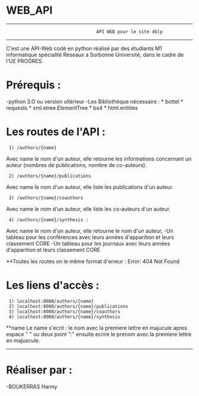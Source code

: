 # WEB_API
************************************************************************************************
                                      API WEB pour le site dblp
************************************************************************************************

C'est une API-Web codé en python réalisé par 
des étudiants M1 informatique spécialité Réseaux a Sorbonne Université,
dans le cadre de l'UE PROGRES. 

Prérequis :
===========
-python 3.O ou version ultérieur 
-Les Bibliothèque nécessaire :
          * bottel
          * requests
          * xml.etree.ElementTree
          * bs4
          * html.entities 


Les routes de l'API :
=====================

     1) /authors/{name} 
Avec name le nom d'un auteur, 
elle retourne les informations concernant un auteur (nombres de publications, nombre de co-auteurs).

     2) /authors/{name}/publications
Avec name le nom d'un auteur, elle liste les publications d'un auteur.

     3) /authors/{name}/coauthors
Avec name le nom d'un auteur, elle liste les co-auteurs d'un auteur.

     4) /authors/{name}/synthesis : 
Avec name le nom d'un auteur, elle retourne le nom d'un auteur, 
-Un tableau pour les conférences avec leurs années d'apparition et leurs classement CORE
-Un tableau pour les journaux avec leurs années d'apparition et leurs classement CORE 

**Toutes les routes on le même format d'erreur :
         Error: 404 Not Found


Les liens d'accès :
=================

     1) localhost:8080/authors/{name}
     2) localhost:8080/authors/{name}/publications
     3) localhost:8080/authors/{name}/coauthors
     4) localhost:8080/authors/{name}/synthesis

**name 
Le name s'ecrit : 
le nom avec la premiere lettre en majucule apres espace " " ou deux point ":" 
ensuite ecrire le prenom avec la premiere lettre en majuscule.
     


***********************************************************************************************
Réaliser par :
==============
   -BOUKERRAS Hanny
